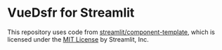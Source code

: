 # VueDsfr for Streamlit

This repository uses code from [streamlit/component-template](https://github.com/streamlit/component-template), which is licensed under the [MIT License](https://github.com/streamlit/component-template/blob/master/LICENSE) by Streamlit, Inc.
